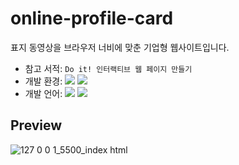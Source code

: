 # online-profile-card
표지 동영상을 브라우저 너비에 맞춘 기업형 웹사이트입니다.<br>
- 참고 서적: `Do it! 인터랙티브 웹 페이지 만들기`
- 개발 환경: <img src="https://img.shields.io/badge/Windows-0078D6?style=flat&logo=Windows&logoColor=white"/> <img src="https://img.shields.io/badge/VS_Code-007ACC?style=flat&logo=VisualStudioCode&logoColor=white"/>
- 개발 언어: <img src="https://img.shields.io/badge/HTML5-E34F26?style=flat&logo=HTML5&logoColor=white"/> <img src="https://img.shields.io/badge/CSS3-1572B6?style=flat&logo=CSS3&logoColor=white"/> 

## Preview
![127 0 0 1_5500_index html](https://user-images.githubusercontent.com/60216512/155305767-a5ed082c-3f0c-4163-9d77-34dc1d649f6d.png)